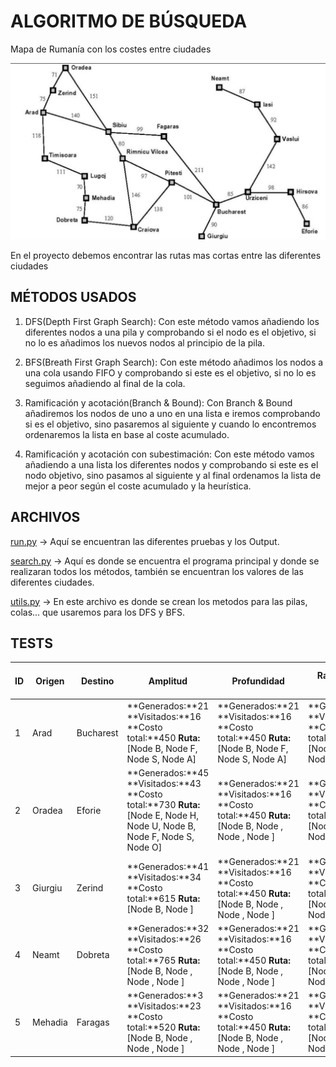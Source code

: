 # ALGORITMO DE BÚSQUEDA

Mapa de Rumanía con los costes entre ciudades

![Mapa de Rumania para práctica](./mapa.png)

En el proyecto debemos encontrar las rutas mas cortas entre las diferentes ciudades

## MÉTODOS USADOS

1. DFS(Depth First Graph Search): Con este método vamos añadiendo los diferentes nodos a una pila y comprobando si el nodo es el objetivo, si no lo es añadimos los nuevos nodos al principio de la pila.

2. BFS(Breath First Graph Search): Con este método añadimos los nodos a una cola usando FIFO y comprobando si este es el objetivo, si no lo es seguimos añadiendo al final de la cola.

3. Ramificación y acotación(Branch & Bound): Con Branch & Bound añadiremos los nodos de uno a uno en una lista e iremos comprobando si es el objetivo, sino pasaremos al siguiente y cuando lo encontremos ordenaremos la lista en base al coste acumulado.

4. Ramificación y acotación con subestimación: Con este método vamos añadiendo a una lista los diferentes nodos y comprobando si este es el nodo objetivo, sino pasamos al siguiente y al final ordenamos la lista de mejor a peor según el coste acumulado y la heurística.

## ARCHIVOS

[run.py](./run.py) -> Aquí se encuentran las diferentes pruebas y los Output.

[search.py](./search.py) -> Aquí es donde se encuentra el programa principal y donde se realizaran todos los métodos, también se encuentran los valores de las diferentes ciudades.

[utils.py](./utils.py) -> En este archivo es donde se crean los metodos para las pilas, colas... que usaremos para los DFS y BFS.

## TESTS

| ID | Origen | Destino | Amplitud | Profundidad | Ramificación y acotación | Ramificación y acotación con subestimación |
|----|--------|---------|----------|-------------|--------------------------|---------------------------------------------|
| 1  | Arad   | Bucharest | **Generados:**21 **Visitados:**16 **Costo total:**450 **Ruta:**[Node B, Node F, Node S, Node A] | **Generados:**21 **Visitados:**16 **Costo total:**450 **Ruta:**[Node B, Node F, Node S, Node A]  | **Generados:**21 **Visitados:**16 **Costo total:**450 **Ruta:**[Node B, Node F, Node S, Node A]  | **Generados:**21 **Visitados:**16 **Costo total:**450 **Ruta:**[Node B, Node F, Node S, Node A]  |
| 2  | Oradea   | Eforie | **Generados:**45 **Visitados:**43 **Costo total:**730 **Ruta:**[Node E, Node H, Node U, Node B, Node F, Node S, Node O] | **Generados:**21 **Visitados:**16 **Costo total:**450 **Ruta:**[Node B, Node , Node , Node ]  | **Generados:**21 **Visitados:**16 **Costo total:**450 **Ruta:**[Node B, Node , Node , Node ]  | **Generados:**21 **Visitados:**16 **Costo total:**450 **Ruta:**[Node B, Node , Node , Node ]  |
| 3  | Giurgiu   | Zerind | **Generados:**41 **Visitados:**34 **Costo total:**615 **Ruta:**[Node B, Node ] | **Generados:**21 **Visitados:**16 **Costo total:**450 **Ruta:**[Node B, Node , Node , Node ]  | **Generados:**21 **Visitados:**16 **Costo total:**450 **Ruta:**[Node B, Node , Node , Node ]  | **Generados:**21 **Visitados:**16 **Costo total:**450 **Ruta:**[Node B, Node , Node , Node ]  |
| 4  | Neamt   | Dobreta | **Generados:**32 **Visitados:**26 **Costo total:**765 **Ruta:**[Node B, Node , Node , Node ] | **Generados:**21 **Visitados:**16 **Costo total:**450 **Ruta:**[Node B, Node , Node , Node ]  | **Generados:**21 **Visitados:**16 **Costo total:**450 **Ruta:**[Node B, Node , Node , Node ]  | **Generados:**21 **Visitados:**16 **Costo total:**450 **Ruta:**[Node B, Node , Node , Node ]  |
| 5  | Mehadia   | Faragas | **Generados:**3 **Visitados:**23 **Costo total:**520 **Ruta:**[Node B, Node , Node , Node ] | **Generados:**21 **Visitados:**16 **Costo total:**450 **Ruta:**[Node B, Node , Node , Node ]  | **Generados:**21 **Visitados:**16 **Costo total:**450 **Ruta:**[Node B, Node , Node , Node ]  | **Generados:**21 **Visitados:**16 **Costo total:**450 **Ruta:**[Node B, Node , Node , Node ]  |
